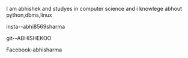 
I am abhishek 
and studyes in computer science
 and i knowlege abhout python,dbms,linux

 insta--abhi8569sharma
 
 git--ABHISHEKOO
 
 Facebook-abhisharma
 
